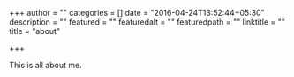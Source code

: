 +++
author = ""
categories = []
date = "2016-04-24T13:52:44+05:30"
description = ""
featured = ""
featuredalt = ""
featuredpath = ""
linktitle = ""
title = "about"

+++

This is all about me.

